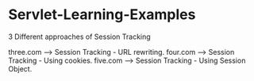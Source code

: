 # Servlet-Learning-Examples
3 Different approaches of Session Tracking 

three.com --> Session Tracking - URL rewriting.
four.com --> Session Tracking - Using cookies.
five.com --> Session Tracking - Using Session Object.


